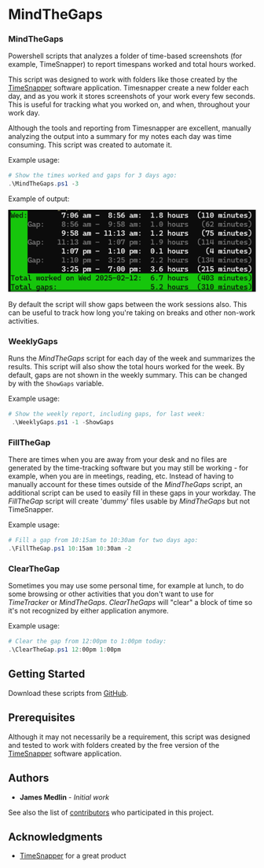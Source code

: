 # MindTheGaps

### MindTheGaps

Powershell scripts that analyzes a folder of time-based screenshots (for example, TimeSnapper) to report timespans worked and total hours worked.

This script was designed to work with folders like those created by the [TimeSnapper](http://www.timesnapper.com/) software application.  Timesnapper create a new folder each day, and as you work it stores screenshots of your work every few seconds.  This is useful for tracking what you worked on, and when, throughout your work day.

Although the tools and reporting from Timesnapper are excellent, manually analyzing the output into a summary for my notes each day was time consuming.  This script was created to automate it.


Example usage:
```powershell
# Show the times worked and gaps for 3 days ago:
.\MindTheGaps.ps1 -3
```

Example of output:

![Example output of MindTheGaps](./mtg_example.png?raw=true "Example output of MindTheGaps")

By default the script will show gaps between the work sessions also.  This can be useful to track how long you're taking on breaks and other non-work activities.

### WeeklyGaps
Runs the *MindTheGaps* script for each day of the week and summarizes the results.  This script will also show the total hours worked for the week.
By default, gaps are not shown in the weekly summary.  This can be changed by with the `ShowGaps` variable.

Example usage:
```powershell
# Show the weekly report, including gaps, for last week:
 .\WeeklyGaps.ps1 -1 -ShowGaps
```

### FillTheGap
There are times when you are away from your desk and no files are generated by the time-tracking software but you may still be working - for example, when you are in meetings, reading, etc.  Instead of having to manually account for these times outside of the *MindTheGaps*
script, an additional script can be used to easily fill in these gaps in your workday.  The *FillTheGap* script will create 'dummy' files usable by *MindTheGaps* but not TimeSnapper.


Example usage:
```powershell
# Fill a gap from 10:15am to 10:30am for two days ago:
.\FillTheGap.ps1 10:15am 10:30am -2
```

### ClearTheGap
Sometimes you may use some personal time, for example at lunch, to do some browsing or other activities that you don't want to use for *TimeTracker* or *MindTheGaps*.  *ClearTheGaps* will "clear" a block of time so it's not recognized by either application anymore.

Example usage:
```powershell
# Clear the gap from 12:00pm to 1:00pm today:
.\ClearTheGap.ps1 12:00pm 1:00pm
```

## Getting Started

Download these scripts from [GitHub](https://github.com/jmedlinz/MindTheGaps).

## Prerequisites

Although it may not necessarily be a requirement, this script was designed and tested to work with folders created by the free version of the [TimeSnapper](http://www.timesnapper.com/) software application.

<!--
### Installing

A step by step series of examples that tell you how to get a development env running

Say what the step will be

```
Give the example
```

And repeat

```
until finished
```

End with an example of getting some data out of the system or using it for a little demo

## Running the tests

Explain how to run the automated tests for this system

### Break down into end to end tests

Explain what these tests test and why

```
Give an example
```

### And coding style tests

Explain what these tests test and why

```
Give an example
```

## Deployment

Add additional notes about how to deploy this on a live system

## Built With

* [Dropwizard](http://www.dropwizard.io/1.0.2/docs/) - The web framework used
* [Maven](https://maven.apache.org/) - Dependency Management
* [ROME](https://rometools.github.io/rome/) - Used to generate RSS Feeds

## Contributing

Please read [CONTRIBUTING.md](https://gist.github.com/PurpleBooth/b24679402957c63ec426) for details on our code of conduct, and the process for submitting pull requests to us.

## Versioning

We use [SemVer](http://semver.org/) for versioning. For the versions available, see the [tags on this repository](https://github.com/your/project/tags).

-->

## Authors

* **James Medlin** - *Initial work*

See also the list of [contributors](https://github.com/jmedlinz/MindTheGaps/contributors) who participated in this project.

<!--
## License

This project is licensed under the MIT License - see the [LICENSE.md](LICENSE.md) file for details
-->

## Acknowledgments

* [TimeSnapper](http://www.timesnapper.com/) for a great product
